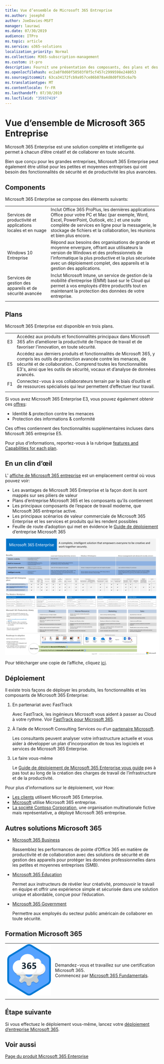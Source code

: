 ```yaml
---
title: Vue d’ensemble de Microsoft 365 Entreprise
ms.author: josephd
author: JoeDavies-MSFT
manager: laurawi
ms.date: 07/30/2019
audience: ITPro
ms.topic: article
ms.service: o365-solutions
localization_priority: Normal
ms.collection: M365-subscription-management
ms.custom: it-pro
description: Fournit une présentation des composants, des plans et des chemins de déploiement pour Microsoft 365 Enterprise.
ms.openlocfilehash: ec2a8f0d60f50503f8f5cf457c2999598e248053
ms.sourcegitcommit: 63ca34172fcb9a957ce86b878a4d8d0f935c6a7b
ms.translationtype: MT
ms.contentlocale: fr-FR
ms.lasthandoff: 07/30/2019
ms.locfileid: "35937419"
---
```

# <a name="microsoft-365-enterprise-overview"></a>Vue d’ensemble de Microsoft 365 Entreprise

Microsoft 365 Enterprise est une solution complète et intelligente qui permet à chacun d’être créatif et de collaborer en toute sécurité. 

Bien que conçu pour les grandes entreprises, Microsoft 365 Enterprise peut également être utilisé pour les petites et moyennes entreprises qui ont besoin des fonctionnalités de sécurité et de productivité les plus avancées. 

## <a name="components"></a>Components

Microsoft 365 Enterprise se compose des éléments suivants:

|||
|:-------|:-----|
| Services de productivité et applications locales et en nuage | Inclut Office 365 ProPlus, les dernières applications Office pour votre PC et Mac (par exemple, Word, Excel, PowerPoint, Outlook, etc.) et une suite complète de services en ligne pour la messagerie, le stockage de fichiers et la collaboration, les réunions et bien plus encore. |
| Windows 10 Entreprise | Répond aux besoins des organisations de grande et moyenne envergure, offrant aux utilisateurs la version de Windows et des professionnels de l’informatique la plus productive et la plus sécurisée avec un déploiement complet, des appareils et la gestion des applications. |
| Services de gestion des appareils et de sécurité avancée | Inclut Microsoft Intune, un service de gestion de la mobilité d’entreprise (EMM) basé sur le Cloud qui permet à vos employés d’être productifs tout en maintenant la protection des données de votre entreprise. |
|||

## <a name="plans"></a>Plans

Microsoft 365 Enterprise est disponible en trois plans.

|||
|:-------|:-----|
| E3 | Accédez aux produits et fonctionnalités principaux dans Microsoft 365 afin d’améliorer la productivité de l’espace de travail et de favoriser l’innovation, en toute sécurité. |
| E5 | Accédez aux derniers produits et fonctionnalités de Microsoft 365, y compris les outils de protection avancée contre les menaces, de sécurité et de collaboration.. Comprend toutes les fonctionnalités E3's, ainsi que les outils de sécurité, vocaux et d’analyse de données avancés. |
| F1 | Connectez-vous à vos collaborateurs terrain par le biais d’outils et de ressources spécialisés qui leur permettent d’effectuer leur travail. |
|||

Si vous avez Microsoft 365 Enterprise E3, vous pouvez également obtenir ces [offres](https://www.microsoft.com/microsoft-365/blog/2019/01/02/introducing-new-advanced-security-and-compliance-offerings-for-microsoft-365/):

- Identité & protection contre les menaces
- Protection des informations & conformité

Ces offres contiennent des fonctionnalités supplémentaires incluses dans Microsoft 365 entreprise E5.

Pour plus d’informations, reportez-vous à la rubrique [features and Capabilities for each plan](https://www.microsoft.com/microsoft-365/compare-all-microsoft-365-plans).

## <a name="at-a-glance"></a>En un clin d’œil

L' [affiche de Microsoft 365 entreprise](http://aka.ms/m365eposter) est un emplacement central où vous pouvez voir:

- Les avantages de Microsoft 365 Enterprise et la façon dont ils sont mappés sur ses piliers de valeur
- Plans d’entreprise Microsoft 365 et les composants qu’ils contiennent 
- Les principaux composants de l’espace de travail moderne, que Microsoft 365 entreprise active.
- Les principaux scénarios de valeur commerciale de Microsoft 365 Enterprise et les services et produits qui les rendent possibles
- Feuille de route d’adoption qui met en évidence le [Guide de déploiement](deploy-microsoft-365-enterprise.md) d’entreprise Microsoft 365

![](./media/m365-poster/m365e-poster.png)

Pour télécharger une copie de l’affiche, cliquez [ici](https://github.com/MicrosoftDocs/microsoft-365-docs/raw/public/microsoft-365/enterprise/media/Microsoft365Enterprise.pdf).

## <a name="deploying"></a>Déploiement

Il existe trois façons de déployer les produits, les fonctionnalités et les composants de Microsoft 365 Enterprise:

1. En partenariat avec FastTrack
  
   Avec FastTrack, les ingénieurs Microsoft vous aident à passer au Cloud à votre rythme. Voir [FastTrack pour Microsoft 365](https://fasttrack.microsoft.com/microsoft365).
  
2. À l’aide de Microsoft Consulting Services ou d’un [partenaire Microsoft](https://partner.microsoft.com/).

   Les consultants peuvent analyser votre infrastructure actuelle et vous aider à développer un plan d’incorporation de tous les logiciels et services de Microsoft 365 Enterprise.

3. Le faire vous-même

   Le [Guide de déploiement de Microsoft 365 Enterprise vous guide](deploy-microsoft-365-enterprise.md) pas à pas tout au long de la création des charges de travail de l’infrastructure et de la productivité. 

Pour plus d’informations sur le déploiement, voir How:

- [Les clients](deploy-microsoft-365-enterprise.md#how-customers-use-microsoft-365-enterprise) utilisent Microsoft 365 Enterprise.
- [Microsoft](deploy-microsoft-365-enterprise.md#how-microsoft-uses-microsoft-365-enterprise) utilise Microsoft 365 entreprise.
- [La société Contoso Corporation](contoso-overview.md), une organisation multinationale fictive mais représentative, a déployé Microsoft 365 entreprise.

## <a name="additional-microsoft-365-solutions"></a>Autres solutions Microsoft 365

- [Microsoft 365 Business](https://docs.microsoft.com/microsoft-365/business/)
 
  Rassemblez les performances de pointe d’Office 365 en matière de productivité et de collaboration avec des solutions de sécurité et de gestion des appareils pour protéger les données professionnelles dans les petites et moyennes entreprises (SMB).

- [Microsoft 365 Éducation](https://docs.microsoft.com/education)
 
  Permet aux instructeurs de révéler leur créativité, promouvoir le travail en équipe et offrir une expérience simple et sécurisée dans une solution unique et abordable, conçue pour l’éducation.

- [Microsoft 365 Government](https://www.microsoft.com/microsoft-365/government)
 
  Permettre aux employés du secteur public américain de collaborer en toute sécurité.

## <a name="microsoft-365-training"></a>Formation Microsoft 365

|||
|:-------|:-----|
![](./media/m365-poster/m365-fundamentals.svg)| Demandez-vous et travaillez sur une certification Microsoft 365. <BR> Commencez par [Microsoft 365 Fundamentals](https://docs.microsoft.com/learn/paths/m365-fundamentals/).
|||


## <a name="next-step"></a>Étape suivante

Si vous effectuez le déploiement vous-même, lancez votre [déploiement d’entreprise Microsoft 365](deploy-microsoft-365-enterprise.md).

## <a name="see-also"></a>Voir aussi

[Page du produit Microsoft 365 Enterprise](https://www.microsoft.com/microsoft-365/enterprise)
